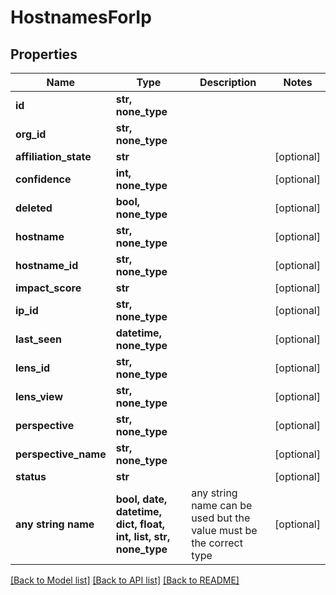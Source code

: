 # HostnamesForIp


## Properties
Name | Type | Description | Notes
------------ | ------------- | ------------- | -------------
**id** | **str, none_type** |  | 
**org_id** | **str, none_type** |  | 
**affiliation_state** | **str** |  | [optional] 
**confidence** | **int, none_type** |  | [optional] 
**deleted** | **bool, none_type** |  | [optional] 
**hostname** | **str, none_type** |  | [optional] 
**hostname_id** | **str, none_type** |  | [optional] 
**impact_score** | **str** |  | [optional] 
**ip_id** | **str, none_type** |  | [optional] 
**last_seen** | **datetime, none_type** |  | [optional] 
**lens_id** | **str, none_type** |  | [optional] 
**lens_view** | **str, none_type** |  | [optional] 
**perspective** | **str, none_type** |  | [optional] 
**perspective_name** | **str, none_type** |  | [optional] 
**status** | **str** |  | [optional] 
**any string name** | **bool, date, datetime, dict, float, int, list, str, none_type** | any string name can be used but the value must be the correct type | [optional]

[[Back to Model list]](../README.md#documentation-for-models) [[Back to API list]](../README.md#documentation-for-api-endpoints) [[Back to README]](../README.md)


